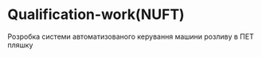 # Qualification-work(NUFT)
 Розробка системи автоматизованого керування машини розливу в ПЕТ пляшку
